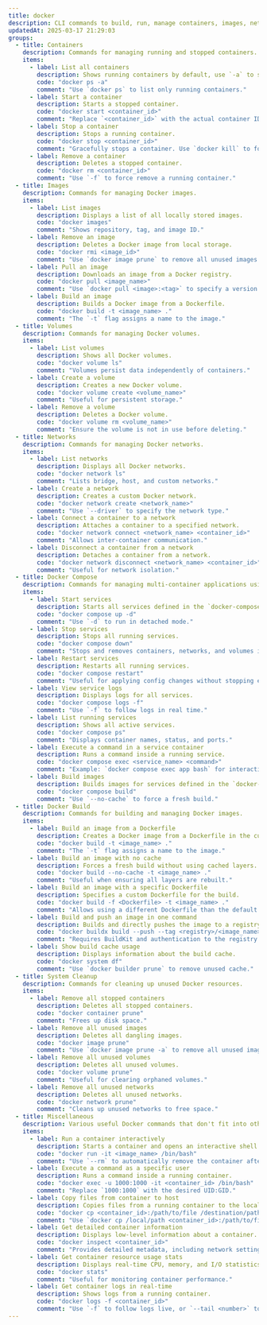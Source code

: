 ```yaml
---
title: docker
description: CLI commands to build, run, manage containers, images, networks, volumes and Dockerfiles.
updatedAt: 2025-03-17 21:29:03
groups:
  - title: Containers
    description: Commands for managing running and stopped containers.
    items:
      - label: List all containers
        description: Shows running containers by default, use `-a` to show all.
        code: "docker ps -a"
        comment: "Use `docker ps` to list only running containers."
      - label: Start a container
        description: Starts a stopped container.
        code: "docker start <container_id>"
        comment: "Replace `<container_id>` with the actual container ID or name."
      - label: Stop a container
        description: Stops a running container.
        code: "docker stop <container_id>"
        comment: "Gracefully stops a container. Use `docker kill` to force stop."
      - label: Remove a container
        description: Deletes a stopped container.
        code: "docker rm <container_id>"
        comment: "Use `-f` to force remove a running container."
  - title: Images
    description: Commands for managing Docker images.
    items:
      - label: List images
        description: Displays a list of all locally stored images.
        code: "docker images"
        comment: "Shows repository, tag, and image ID."
      - label: Remove an image
        description: Deletes a Docker image from local storage.
        code: "docker rmi <image_id>"
        comment: "Use `docker image prune` to remove all unused images."
      - label: Pull an image
        description: Downloads an image from a Docker registry.
        code: "docker pull <image_name>"
        comment: "Use `docker pull <image>:<tag>` to specify a version."
      - label: Build an image
        description: Builds a Docker image from a Dockerfile.
        code: "docker build -t <image_name> ."
        comment: "The `-t` flag assigns a name to the image."
  - title: Volumes
    description: Commands for managing Docker volumes.
    items:
      - label: List volumes
        description: Shows all Docker volumes.
        code: "docker volume ls"
        comment: "Volumes persist data independently of containers."
      - label: Create a volume
        description: Creates a new Docker volume.
        code: "docker volume create <volume_name>"
        comment: "Useful for persistent storage."
      - label: Remove a volume
        description: Deletes a Docker volume.
        code: "docker volume rm <volume_name>"
        comment: "Ensure the volume is not in use before deleting."
  - title: Networks
    description: Commands for managing Docker networks.
    items:
      - label: List networks
        description: Displays all Docker networks.
        code: "docker network ls"
        comment: "Lists bridge, host, and custom networks."
      - label: Create a network
        description: Creates a custom Docker network.
        code: "docker network create <network_name>"
        comment: "Use `--driver` to specify the network type."
      - label: Connect a container to a network
        description: Attaches a container to a specified network.
        code: "docker network connect <network_name> <container_id>"
        comment: "Allows inter-container communication."
      - label: Disconnect a container from a network
        description: Detaches a container from a network.
        code: "docker network disconnect <network_name> <container_id>"
        comment: "Useful for network isolation."
  - title: Docker Compose
    description: Commands for managing multi-container applications using Docker Compose.
    items:
      - label: Start services
        description: Starts all services defined in the `docker-compose.yml` file.
        code: "docker compose up -d"
        comment: "Use `-d` to run in detached mode."
      - label: Stop services
        description: Stops all running services.
        code: "docker compose down"
        comment: "Stops and removes containers, networks, and volumes if specified."
      - label: Restart services
        description: Restarts all running services.
        code: "docker compose restart"
        comment: "Useful for applying config changes without stopping everything."
      - label: View service logs
        description: Displays logs for all services.
        code: "docker compose logs -f"
        comment: "Use `-f` to follow logs in real time."
      - label: List running services
        description: Shows all active services.
        code: "docker compose ps"
        comment: "Displays container names, status, and ports."
      - label: Execute a command in a service container
        description: Runs a command inside a running service.
        code: "docker compose exec <service_name> <command>"
        comment: "Example: `docker compose exec app bash` for interactive shell."
      - label: Build images
        description: Builds images for services defined in the `docker-compose.yml` file.
        code: "docker compose build"
        comment: "Use `--no-cache` to force a fresh build."
  - title: Docker Build
    description: Commands for building and managing Docker images.
    items:
      - label: Build an image from a Dockerfile
        description: Creates a Docker image from a Dockerfile in the current directory.
        code: "docker build -t <image_name> ."
        comment: "The `-t` flag assigns a name to the image."
      - label: Build an image with no cache
        description: Forces a fresh build without using cached layers.
        code: "docker build --no-cache -t <image_name> ."
        comment: "Useful when ensuring all layers are rebuilt."
      - label: Build an image with a specific Dockerfile
        description: Specifies a custom Dockerfile for the build.
        code: "docker build -f <Dockerfile> -t <image_name> ."
        comment: "Allows using a different Dockerfile than the default."
      - label: Build and push an image in one command
        description: Builds and directly pushes the image to a registry.
        code: "docker buildx build --push --tag <registry>/<image_name>:<tag> ."
        comment: "Requires BuildKit and authentication to the registry."
      - label: Show build cache usage
        description: Displays information about the build cache.
        code: "docker system df"
        comment: "Use `docker builder prune` to remove unused cache."
  - title: System Cleanup
    description: Commands for cleaning up unused Docker resources.
    items:
      - label: Remove all stopped containers
        description: Deletes all stopped containers.
        code: "docker container prune"
        comment: "Frees up disk space."
      - label: Remove all unused images
        description: Deletes all dangling images.
        code: "docker image prune"
        comment: "Use `docker image prune -a` to remove all unused images."
      - label: Remove all unused volumes
        description: Deletes all unused volumes.
        code: "docker volume prune"
        comment: "Useful for clearing orphaned volumes."
      - label: Remove all unused networks
        description: Deletes all unused networks.
        code: "docker network prune"
        comment: "Cleans up unused networks to free space."
  - title: Miscellaneous
    description: Various useful Docker commands that don't fit into other categories.
    items:
      - label: Run a container interactively
        description: Starts a container and opens an interactive shell session.
        code: "docker run -it <image_name> /bin/bash"
        comment: "Use `--rm` to automatically remove the container after exit."
      - label: Execute a command as a specific user
        description: Runs a command inside a running container.
        code: "docker exec -u 1000:1000 -it <container_id> /bin/bash"
        comment: "Replace `1000:1000` with the desired UID:GID."
      - label: Copy files from container to host
        description: Copies files from a running container to the local filesystem.
        code: "docker cp <container_id>:/path/to/file /destination/path"
        comment: "Use `docker cp /local/path <container_id>:/path/to/file` to copy to the container."
      - label: Get detailed container information
        description: Displays low-level information about a container.
        code: "docker inspect <container_id>"
        comment: "Provides detailed metadata, including network settings and mounts."
      - label: Get container resource usage stats
        description: Displays real-time CPU, memory, and I/O statistics for containers.
        code: "docker stats"
        comment: "Useful for monitoring container performance."
      - label: Get container logs in real-time
        description: Shows logs from a running container.
        code: "docker logs -f <container_id>"
        comment: "Use `-f` to follow logs live, or `--tail <number>` to show last N lines."
---
```

